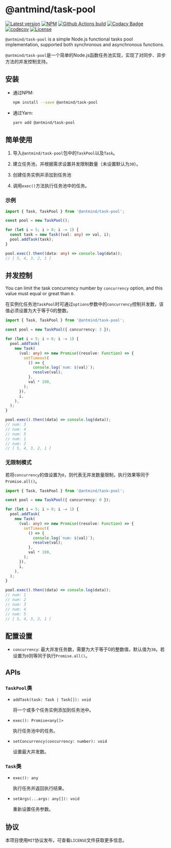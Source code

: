 # @antmind/task-pool

[![Latest version](https://img.shields.io/github/v/release/ghosind/node-task-pool?include_prereleases)](https://github.com/ghosind/node-task-pool)
[![NPM](https://img.shields.io/npm/v/@antmind/task-pool)](https://www.npmjs.com/package/@antmind/task-pool)
[![Github Actions build](https://img.shields.io/github/workflow/status/ghosind/node-task-pool/Node.js%20CI)](https://github.com/ghosind/node-task-pool)
[![Codacy Badge](https://app.codacy.com/project/badge/Grade/b00f10bfb94641eea45837c973c2f86b)](https://www.codacy.com/gh/ghosind/node-task-pool/dashboard?utm_source=github.com&amp;utm_medium=referral&amp;utm_content=ghosind/node-task-pool&amp;utm_campaign=Badge_Grade)
[![codecov](https://codecov.io/gh/ghosind/node-task-pool/branch/main/graph/badge.svg?token=UZ7SOSC9RH)](https://codecov.io/gh/ghosind/node-task-pool)
[![License](https://img.shields.io/github/license/ghosind/node-task-pool)](https://github.com/ghosind/node-task-pool)

`@antmind/task-pool` is a simple Node.js functional tasks pool implementation, supported both synchronous and asynchronous functions.

`@antmind/task-pool`是一个简单的Node.js函数任务池实现，实现了对同步、异步方法的并发控制支持。

## 安装

- 通过NPM:

  ```sh
  npm install --save @antmind/task-pool
  ```

- 通过Yarn:

  ```sh
  yarn add @antmind/task-pool
  ```

## 简单使用

1. 导入`@antmind/task-pool`包中的`TaskPool`以及`Task`。

2. 建立任务池，并根据需求设置并发限制数量（未设置默认为`30`）。

3. 创建任务实例并添加到任务池

4. 调用`exec()`方法执行任务池中的任务。

### 示例

```ts
import { Task, TaskPool } from '@antmind/task-pool';

const pool = new TaskPool();

for (let i = 5; i > 0; i -= 1) {
  const task = new Task((val: any) => val, i);
  pool.addTask(task);
}

pool.exec().then((data: any) => console.log(data));
// [ 5, 4, 3, 2, 1 ]
```

## 并发控制

You can limit the task concurrency number by `concurrency` option, and this value must equal or great than `0`.

在实例化任务池`TaskPool`时可通过`options`参数中的`concurrency`控制并发数，该值必须设置为大于等于0的整数。

```ts
import { Task, TaskPool } from '@antmind/task-pool';

const pool = new TaskPool({ concurrency: 3 });

for (let i = 5; i > 0; i -= 1) {
  pool.addTask(
    new Task(
      (val: any) => new Promise((resolve: Function) => {
        setTimeout(
          () => {
            console.log(`num: ${val}`);
            resolve(val);
          },
          val * 100,
        );
      }),
      i,
    ),
  );
}

pool.exec().then((data) => console.log(data));
// num: 3
// num: 4
// num: 5
// num: 1
// num: 2
// [ 5, 4, 3, 2, 1 ]
```

### 无限制模式

若将`concurrency`的值设置为`0`，则代表无并发数量限制，执行效果等同于`Promise.all()`。

```ts
import { Task, TaskPool } from '@antmind/task-pool';

const pool = new TaskPool({ concurrency: 0 });

for (let i = 5; i > 0; i -= 1) {
  pool.addTask(
    new Task(
      (val: any) => new Promise((resolve: Function) => {
        setTimeout(
          () => {
            console.log(`num: ${val}`);
            resolve(val);
          },
          val * 100,
        );
      }),
      i,
    ),
  );
}

pool.exec().then((data) => console.log(data));
// num: 1
// num: 2
// num: 3
// num: 4
// num: 5
// [ 5, 4, 3, 2, 1 ]
```

## 配置设置

- `concurrency`: 最大并发任务数，需要为大于等于0的整数值，默认值为`30`。若设置为`0`则等同于执行`Promise.all()`。

## APIs

### `TaskPool`类

- `addTask(task: Task | Task[]): void`

  将一个或多个任务实例添加到任务池中。

- `exec(): Promise<any[]>`

  执行任务池中的任务。

- `setConcurrency(concurrency: number): void`

  设置最大并发数。

### `Task`类

- `exec(): any`

  执行任务并返回执行结果。

- `setArgs(...args: any[]): void`

  重新设置任务参数。

## 协议

本项目使用`MIT`协议发布，可查看`LICENSE`文件获取更多信息。
